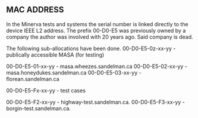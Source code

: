 MAC ADDRESS
-----------

In the Minerva tests and systems the serial number is linked directly to the
device IEEE L2 address.  The prefix 00-D0-E5 was previously owned by a
company the author was involved with 20 years ago.  Said company is dead.

The following sub-allocations have been done.
00-D0-E5-0z-xx-yy - publically accessible MASA (for testing)

00-D0-E5-01-xx-yy - masa.wheezes.sandelman.ca
00-D0-E5-02-xx-yy - masa.honeydukes.sandelman.ca
00-D0-E5-03-xx-yy - florean.sandelman.ca

00-D0-E5-Fx-xx-yy - test cases

00-D0-E5-F2-xx-yy - highway-test.sandelman.ca.
00-D0-E5-F3-xx-yy - borgin-test.sandelman.ca.

